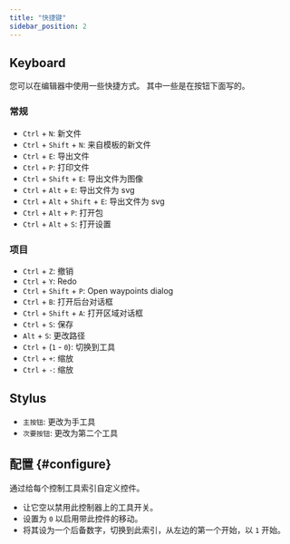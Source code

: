 ```yaml
---
title: "快捷键"
sidebar_position: 2
---
```



## Keyboard

您可以在编辑器中使用一些快捷方式。 其中一些是在按钮下面写的。

### 常规

* `Ctrl` + `N`: 新文件
* `Ctrl` + `Shift` + `N`: 来自模板的新文件
* `Ctrl` + `E`: 导出文件
* `Ctrl` + `P`: 打印文件
* `Ctrl` + `Shift` + `E`: 导出文件为图像
* `Ctrl` + `Alt` + `E`: 导出文件为 svg
* `Ctrl` + `Alt` + `Shift` + `E`: 导出文件为 svg
* `Ctrl` + `Alt` + `P`: 打开包
* `Ctrl` + `Alt` + `S`: 打开设置

### 项目

* `Ctrl` + `Z`: 撤销
* `Ctrl` + `Y`: Redo
* `Ctrl` + `Shift` + `P`: Open waypoints dialog
* `Ctrl` + `B`: 打开后台对话框
* `Ctrl` + `Shift` + `A`: 打开区域对话框
* `Ctrl` + `S`: 保存
* `Alt` + `S`: 更改路径
* `Ctrl` + (`1` - `0`): 切换到工具
* `Ctrl` + `+`: 缩放
* `Ctrl` + `-`: 缩放

## Stylus

* `主按钮`: 更改为手工具
* `次要按钮`: 更改为第二个工具

## 配置 {#configure}

通过给每个控制工具索引自定义控件。

* 让它空以禁用此控制器上的工具开关。
* 设置为 `0` 以启用带此控件的移动。
* 将其设为一个后备数字，切换到此索引，从左边的第一个开始，以 `1` 开始。
